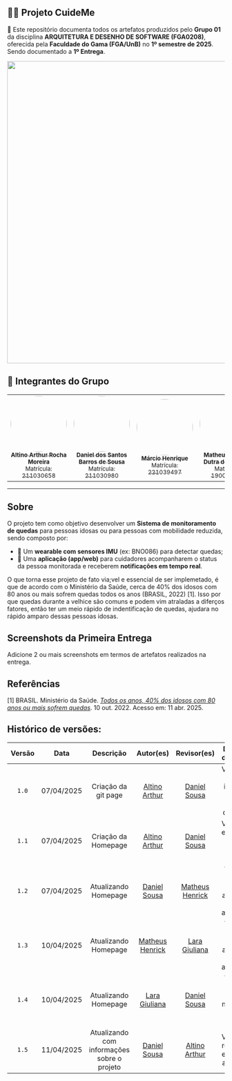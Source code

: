 ## 👵🧓 Projeto CuideMe

📘 Este repositório documenta todos os artefatos produzidos pelo **Grupo 01** da disciplina **ARQUITETURA E DESENHO DE SOFTWARE (FGA0208)**, oferecida pela **Faculdade do Gama (FGA/UnB)** no **1º semestre de 2025**. Sendo documentado a **1º Entrega**.

<center>
<img src="assets/Logo_repo.png" width="700px;" alt=""/><br />
</center>

## 👥 Integrantes do Grupo

<div align="center">
  <table>
    <tr>
      <td align="center">
        <a href="https://github.com/arthurrochamoreira">
          <img style="border-radius: 50%;" src="https://github.com/arthurrochamoreira.png" width="130px;" alt=""/><br />
          <sub><b>Altino Arthur Rocha Moreira</b></sub><br />
          <sub>Matrícula: 211030658</sub>
        </a>
      </td>
      <td align="center">
        <a href="https://github.com/daniel-de-sousa">
          <img style="border-radius: 50%;" src="https://github.com/daniel-de-sousa.png" width="130px;" alt=""/><br />
          <sub><b>Daniel dos Santos Barros de Sousa</b></sub><br />
          <sub>Matrícula: 211030980</sub>
        </a>
      </td>
      <td align="center">
        <a href="https://github.com/DeM4rcio">
          <img style="border-radius: 50%;" src="https://github.com/DeM4rcio.png" width="130px;" alt=""/><br />
          <sub><b>Márcio Henrique</b></sub><br />
          <sub>Matrícula: 221039497</sub>
        </a>
      </td>
      <td align="center">
        <a href="https://github.com/MatheusHenrickSantos">
          <img style="border-radius: 50%;" src="https://github.com/MatheusHenrickSantos.png" width="130px;" alt=""/><br />
          <sub><b>Matheus Henrick Dutra dos Santos</b></sub><br />
          <sub>Matrícula: 190018101</sub>
        </a>
      </td>
      <td align="center">
        <a href="https://github.com/weslley17w">
          <img style="border-radius: 50%;" src="https://github.com/weslley17w.png" width="130px;" alt=""/><br />
          <sub><b>Weslley Barros</b></sub><br />
          <sub>Matrícula: 200044567</sub>
        </a>
      </td>
      <td align="center">
        <a href="https://github.com/gravelylara">
          <img style="border-radius: 50%;" src="https://github.com/gravelylara.png" width="130px;" alt=""/><br />
          <sub><b>Lara Giuliana Lima dos Santos</b></sub><br />
          <sub>Matrícula: 190058048</sub>
        </a>
      </td>
    </tr>
  </table>
</div>

---

## Sobre 
O projeto tem como objetivo desenvolver um **Sistema de monitoramento de quedas** para pessoas idosas ou para pessoas com mobilidade reduzida, sendo composto por:

- 👕 Um **wearable com sensores IMU** (ex: BNO086) para detectar quedas;
- 📱 Uma **aplicação (app/web)** para cuidadores acompanharem o status da pessoa monitorada e receberem **notificações em tempo real**.

O que torna esse projeto de fato via;vel e essencial de ser implemetado, é que de acordo com o Ministério da Saúde, cerca de 40% dos idosos com 80 anos ou mais sofrem quedas todos os anos (BRASIL, 2022) [1]. Isso por que quedas durante a velhice são comuns e podem vim atraladas a diferços fatores, então ter um meio rápido de indentificação de quedas, ajudara no rápido amparo dessas pessoas idosas.

## Screenshots da Primeira Entrega
Adicione 2 ou mais screenshots em termos de artefatos realizados na entrega.

## Referências

[1] BRASIL. Ministério da Saúde. [*Todos os anos, 40% dos idosos com 80 anos ou mais sofrem quedas*]((https://www.gov.br/pt-br/noticias/saude-e-vigilancia-sanitaria/2022/10/todos-os-anos-40-dos-idosos-com-80-anos-ou-mais-sofrem-quedas)). 10 out. 2022. Acesso em: 11 abr. 2025.

## Histórico de versões:

| Versão | Data       | Descrição | Autor(es) | Revisor(es) | Descrição da Revisão |
| :----: | :--------: | :-------: | :-------: | :---------: | :--------------------: |
| `1.0`  | 07/04/2025 | Criação da git page | [Altino Arthur](https://github.com/arthurrochamoreira) | [Daniel Sousa](https://github.com/daniel-de-sousa) | Verificação da integriade de conteúdo da gitpage |
| `1.1`  | 07/04/2025 | Criação da Homepage | [Altino Arthur](https://github.com/arthurrochamoreira) | [Daniel Sousa](https://github.com/daniel-de-sousa) | Verificação e validação do conteúdo da home |
| `1.2`  | 07/04/2025 | Atualizando Homepage | [Daniel Sousa](https://github.com/daniel-de-sousa) | [Matheus Henrick](https://github.com/MatheusHenrickSantos) | Validação do conteúdo adicionado na atualização |
| `1.3`  | 10/04/2025 | Atualizando Homepage | [Matheus Henrick](https://github.com/MatheusHenrickSantos) | [Lara Giuliana](https://github.com/gravelylara) | Validação do conteúdo adicionado na atualização |
| `1.4`  | 10/04/2025 | Atualizando Homepage | [Lara Giuliana](https://github.com/gravelylara) | [Daniel Sousa](https://github.com/daniel-de-sousa) | Validação do conteúdo modificado da home page |
| `1.5`  | 11/04/2025 | Atualizando com informações sobre o projeto | [Daniel Sousa](https://github.com/daniel-de-sousa) | [Altino Arthur](https://github.com/arthurrochamoreira) | Verificação referências e conteúdo adicionado |
